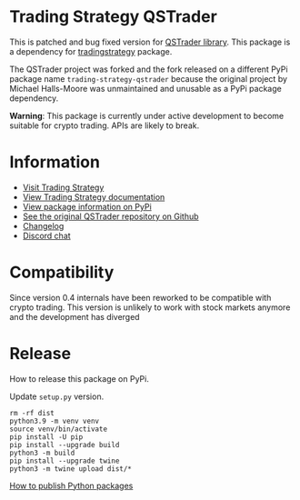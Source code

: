 # Trading Strategy QSTrader

This is patched and bug fixed version for [QSTrader library](https://github.com/mhallsmoore/qstrader). This package is a dependency for [tradingstrategy](https://github.com/tradingstrategy-ai/client) package.

The QSTrader project was forked and the fork released on a different PyPi package name `trading-strategy-qstrader` because the original project by Michael Halls-Moore was unmaintained and unusable as a PyPi package dependency.

**Warning**: This package is currently under active development to become suitable for crypto trading. APIs are likely to break.

# Information

- [Visit Trading Strategy](https://tradingstrategy.ai)
- [View Trading Strategy documentation](https://tradingstrategy.ai/docs)
- [View package information on PyPi](https://pypi.org/project/trading-strategy-qstrader/)
- [See the original QSTrader repository on Github](https://github.com/mhallsmoore/qstrader)
- [Changelog](https://github.com/tradingstrategy-ai/qstrader/blob/master/CHANGELOG.md)
- [Discord chat](https://tradingstrategy.ai/community#discord)

# Compatibility

Since version 0.4 internals have been reworked to be compatible with crypto trading. This version is unlikely to work with stock markets anymore and the development has diverged

# Release 

How to release this package on PyPi.

Update `setup.py` version.

```shell
rm -rf dist
python3.9 -m venv venv
source venv/bin/activate
pip install -U pip
pip install --upgrade build    
python3 -m build
pip install --upgrade twine
python3 -m twine upload dist/*
```

[How to publish Python packages](https://packaging.python.org/tutorials/packaging-projects/)